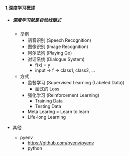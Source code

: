 #### 1.深度学习概述

* ##### 深度学习就是自动找函式

  * 举例
    * 语音识别 (Speech Recognition)
    * 图像识别 (Image Recognition)
    * 阿尔法狗 (Playing Go)
    * 对话系统 (Dialogue System)
      * f(x) = y
      * input -> f -> class1, class2, ...
  * 方式
    * 监督学习 (Supervised Learning  (Labeled Data))
      * 函式的 Loss
    * 强化学习 (Reinforcement Learning)
      * Training Data
      * Testing Data
    * Meta Learing = Learn to learn
    * Life-long Learning

* 其他

  * pyenv
    * https://github.com/pyenv/pyenv
    * python
